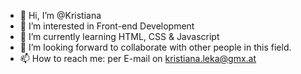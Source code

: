 - 👋 Hi, I’m @Kristiana
- 👀 I’m interested in Front-end Development
- 🌱 I’m currently learning HTML, CSS & Javascript
- 💞️ I’m looking forward to collaborate with other people in this field.
- 📫 How to reach me: per E-mail on kristiana.leka@gmx.at

<!---
Kristiana12/Kristiana12 is a ✨ special ✨ repository because its `README.md` (this file) appears on your GitHub profile.
You can click the Preview link to take a look at your changes.
--->
